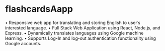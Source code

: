 # flashcardsAapp
•	Responsive web app for translating and storing English to user’s interested language.
•	Full Stack Web Application using React, Node.js, and Express.
•	Dynamically translates languages using Google machine learning.
•	Supports Log-In and log-out authentication functionality using Google accounts.
